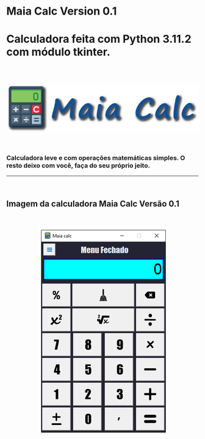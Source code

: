 # Maia Calc Version 0.1
# Calculadora feita com Python 3.11.2 com módulo tkinter. 
<br><br>
<p align="left">
  <img src="Calculadora/imagens/Logo_Calculadora.png">
</p>
<br>

### Calculadora leve e com operações matemáticas simples. O resto deixo com você, faça do seu próprio jeito.

<hr>
<br>
<p align="center">
  
## Imagem da calculadora Maia Calc Versão 0.1
</p>

<br>
<p align="center">
<img src="Calculadora/imagens/Calculadora_MaiaCalc.png">
</p>
